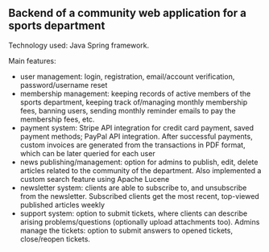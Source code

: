 ## Backend of a community web application for a sports department
Technology used: Java Spring framework.

Main features:
* user management: login, registration, email/account verification, password/username reset
* membership management: keeping records of active members of the sports department, keeping
track of/managing monthly membership fees, banning users, sending monthly reminder emails to
pay the membership fees, etc.
* payment system: Stripe API integration for credit card payment, saved payment methods; PayPal API
integration. After successful payments, custom invoices are generated from the transactions in PDF
format, which can be later queried for each user
* news publishing/management: option for admins to publish, edit, delete articles related to the
community of the department. Also implemented a custom search feature using Apache Lucene
* newsletter system: clients are able to subscribe to, and unsubscribe from the newsletter. Subscribed
clients get the most recent, top-viewed published articles weekly
* support system: option to submit tickets, where clients can describe arising problems/questions
(optionally upload attachments too). Admins manage the tickets: option to submit answers to
opened tickets, close/reopen tickets.
